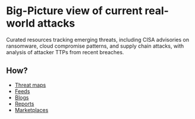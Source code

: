 # Big-Picture view of current real-world attacks

Curated resources tracking emerging threats, including CISA advisories on ransomware, cloud compromise patterns, and 
supply chain attacks, with analysis of attacker TTPs from recent breaches.

## How?

* [Threat maps](maps.md)
* [Feeds](feeds.md)
* [Blogs](blogs.md)
* [Reports](reports.md)
* [Marketplaces](markets.md)